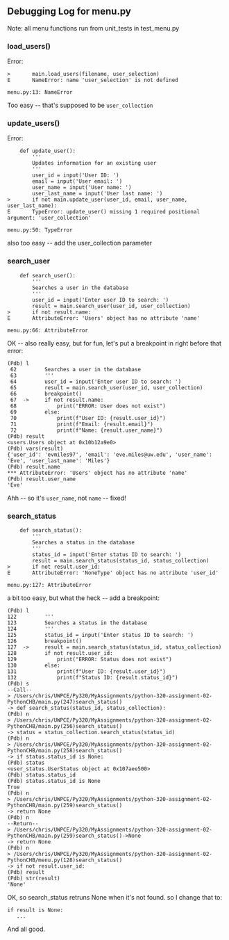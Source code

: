 ## Debugging Log for menu.py

Note: all menu functions run from unit_tests in test_menu.py

### load_users()

Error:
```
>       main.load_users(filename, user_selection)
E       NameError: name 'user_selection' is not defined

menu.py:13: NameError
```

Too easy -- that's supposed to be `user_collection`

### update_users()

Error:

```
    def update_user():
        '''
        Updates information for an existing user
        '''
        user_id = input('User ID: ')
        email = input('User email: ')
        user_name = input('User name: ')
        user_last_name = input('User last name: ')
>       if not main.update_user(user_id, email, user_name, user_last_name):
E       TypeError: update_user() missing 1 required positional argument: 'user_collection'

menu.py:50: TypeError
```

also too easy -- add the user_collection parameter

### search_user

```
    def search_user():
        '''
        Searches a user in the database
        '''
        user_id = input('Enter user ID to search: ')
        result = main.search_user(user_id, user_collection)
>       if not result.name:
E       AttributeError: 'Users' object has no attribute 'name'

menu.py:66: AttributeError
```

OK -- also really easy, but for fun, let's put a breakpoint in right before that error:

```
(Pdb) l
 62         Searches a user in the database
 63         '''
 64         user_id = input('Enter user ID to search: ')
 65         result = main.search_user(user_id, user_collection)
 66         breakpoint()
 67  ->     if not result.name:
 68             print("ERROR: User does not exist")
 69         else:
 70             print(f"User ID: {result.user_id}")
 71             print(f"Email: {result.email}")
 72             print(f"Name: {result.user_name}")
(Pdb) result
<users.Users object at 0x10b12a9e0>
(Pdb) vars(result)
{'user_id': 'evmiles97', 'email': 'eve.miles@uw.edu', 'user_name': 'Eve', 'user_last_name': 'Miles'}
(Pdb) result.name
*** AttributeError: 'Users' object has no attribute 'name'
(Pdb) result.user_name
'Eve'
```

Ahh -- so it's `user_name`, not `name` -- fixed!

### search_status

```
    def search_status():
        '''
        Searches a status in the database
        '''
        status_id = input('Enter status ID to search: ')
        result = main.search_status(status_id, status_collection)
>       if not result.user_id:
E       AttributeError: 'NoneType' object has no attribute 'user_id'

menu.py:127: AttributeError
```

a bit too easy, but what the heck -- add a breakpoint:

```
(Pdb) l
122         '''
123         Searches a status in the database
124         '''
125         status_id = input('Enter status ID to search: ')
126         breakpoint()
127  ->     result = main.search_status(status_id, status_collection)
128         if not result.user_id:
129             print("ERROR: Status does not exist")
130         else:
131             print(f"User ID: {result.user_id}")
132             print(f"Status ID: {result.status_id}")
(Pdb) s
--Call--
> /Users/chris/UWPCE/Py320/MyAssignments/python-320-assignment-02-PythonCHB/main.py(247)search_status()
-> def search_status(status_id, status_collection):
(Pdb) n
> /Users/chris/UWPCE/Py320/MyAssignments/python-320-assignment-02-PythonCHB/main.py(256)search_status()
-> status = status_collection.search_status(status_id)
(Pdb) n
> /Users/chris/UWPCE/Py320/MyAssignments/python-320-assignment-02-PythonCHB/main.py(258)search_status()
-> if status.status_id is None:
(Pdb) status
<user_status.UserStatus object at 0x107aee500>
(Pdb) status.status_id
(Pdb) status.status_id is None
True
(Pdb) n
> /Users/chris/UWPCE/Py320/MyAssignments/python-320-assignment-02-PythonCHB/main.py(259)search_status()
-> return None
(Pdb) n
--Return--
> /Users/chris/UWPCE/Py320/MyAssignments/python-320-assignment-02-PythonCHB/main.py(259)search_status()->None
-> return None
(Pdb) n
> /Users/chris/UWPCE/Py320/MyAssignments/python-320-assignment-02-PythonCHB/menu.py(128)search_status()
-> if not result.user_id:
(Pdb) result
(Pdb) str(result)
'None'
```
OK, so search_status retruns None when it's not found. so I change that to:

```
if result is None:
   ...
```

And all good.
